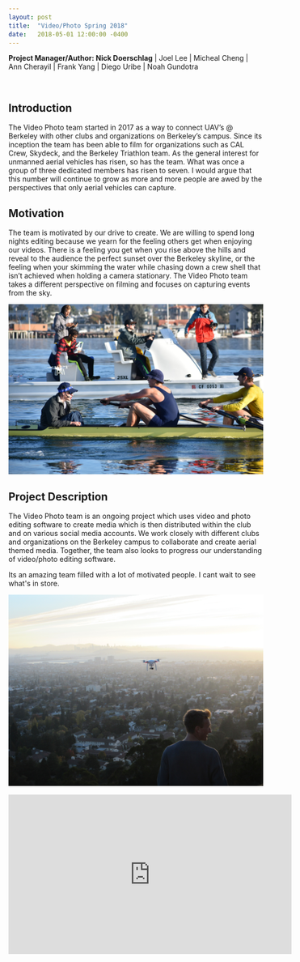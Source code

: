 ```yaml
---
layout: post
title:  "Video/Photo Spring 2018"
date:   2018-05-01 12:00:00 -0400
---
```


**Project Manager/Author: Nick Doerschlag** \| Joel Lee \| Micheal Cheng \| Ann Cherayil \| Frank Yang \| Diego Uribe \|  Noah Gundotra

<span class="image main"><img src="/../../images/projects/video_sp18/sb.jpg" alt="" /></span>

## Introduction

The Video Photo team started in 2017 as a way to connect UAV’s @ Berkeley with other clubs and organizations on Berkeley’s campus. Since its inception the team has been able to film for organizations such as CAL Crew, Skydeck, and the Berkeley Triathlon team. As the general interest for unmanned aerial vehicles has risen, so has the team. What was once a group of three dedicated members has risen to seven. I would argue that this number will continue to grow as more and more people are awed by the perspectives that only aerial vehicles can capture.

## Motivation

The team is motivated by our drive to create. We are willing to spend long nights editing because we yearn for the feeling others get when enjoying our videos. There is a feeling you get when you rise above the hills and reveal to the audience the perfect sunset over the Berkeley skyline, or the feeling when your skimming the water while chasing down a crew shell that isn’t achieved when holding a camera stationary. The Video Photo team takes a different perspective on filming and focuses on capturing events from the sky.

<span class="image main"><img src="/../../images/projects/video_sp18/rowers.jpg" alt="" /></span>

## Project Description 

The Video Photo team is an ongoing project which uses video and photo editing software to create media which is then distributed within the club and on various social media accounts. We work closely with different clubs and organizations on the Berkeley campus to collaborate and create aerial themed media. Together, the team also looks to progress our understanding of video/photo editing software. 

Its an amazing team filled with a lot of motivated people. I cant wait to see what's in store.

<span class="image main"><img src="/../../images/projects/video_sp18/phantom.jpg" alt="" /></span>

<div class="video-wrapper">
	<div class="video-responsive">
		<iframe width="560" height="315" src="https://www.youtube.com/embed/EP_dnBTCZg0?rel=0" frameborder="0" allow="autoplay; encrypted-media" allowfullscreen></iframe>
	</div>
</div>


